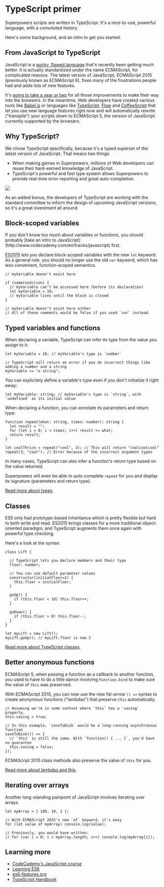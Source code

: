 # TypeScript primer

Superpowers scripts are written in TypeScript.
It's a nice-to-use, powerful language, with a convoluted history.

Here's some background, and an intro to get you started.

## From JavaScript to TypeScript

JavaScript is a [quirky, flawed language](https://www.destroyallsoftware.com/talks/wat) that's recently been getting much better.
It is actually standardized under the name ECMAScript, for complicated reasons.
The latest version of JavaScript, ECMAScript 2015 (previously known as ECMAScript 6), fixes many of the frustrations people had and adds lots of new features.

It's [going to take a year or two](https://kangax.github.io/compat-table/es6/) for all those improvements to make their way into the browsers.
In the meantime, Web developers have created various tools like [Babel.js](https://babeljs.io/)
or languages like [TypeScript](http://www.typescriptlang.org/), [Flow](http://flowtype.org/) and [CoffeeScript](http://coffeescript.org/)
that let you use new language features right now and will automatically rewrite ("transpile") your scripts down to ECMAScript 5, the version of JavaScript currently supported by the browsers.

## Why TypeScript?

We chose TypeScript specifically, because it's a typed superset of the latest version of JavaScript. That means two things:

  * When making games in Superpowers, millions of Web developers can reuse their hard-earned knowledge of JavaScript.
  * TypeScript's powerful and fast type system allows Superpowers to provide real-time error reporting and great auto-completion.

![](http://i.imgur.com/vnJU8Tt.gif)

As an added bonus, the developers of TypeScript are working with the standard committee to inform the design of upcoming JavaScript versions,
so it's a great investment all around.

## Block-scoped variables

<div class="note">
  If you don't know too much about variables or functions, you should probably [take an intro to JavaScript](http://www.codecademy.com/en/tracks/javascript) first.
</div>

<abbr title="ECMAScript 2015">ES2015</abbr> lets you declare block-scoped variables with the new `let` keyword.
As a general rule, you should no longer use the old `var` keyword, which has less convenient, function-scoped semantics.

```
// myVariable doesn't exist here

if (someCondition) {
  // myVariable can't be accessed here (before its declaration)
  let myVariable = 10;
  // myVariable lives until the block is closed
}

// myVariable doesn't exist here either
// All of those comments would be false if you used `var` instead.
```

## Typed variables and functions

When declaring a variable, TypeScript can infer its type from the value you assign to it:

```
let myVariable = 10; // myVariable's type is `number`

// TypeScript will return an error if you do incorrect things like adding a number and a string 
myVariable += "a string";
```

You can explicitely define a variable's type even if you don't initialize it right away:

```
let myVariable: string; // myVariable's type is `string`, with `undefined` as its initial value
```

When declaring a function, you can annotate its parameters and return type:

```
function repeat(what: string, times: number): string {
  let result = "";
  for (let i = 0; i < times; i++) result += what;
  return result;
} 

let coolThrice = repeat("cool", 3); // This will return "coolcoolcool"
repeat(3, "cool"); // Error because of the incorrect argument types
```

In many cases, TypeScript can also infer a function's return type based on the value returned.

Superpowers will even be able to auto-complete `repeat` for you and display its signature (parameters and return type). 

[Read more about types](http://www.typescriptlang.org/Handbook#basic-types).

## Classes

ES5 only had prototype-based inheritance which is pretty flexible but hard to both write and read.
ES2015 brings classes for a more traditional object-oriented paradigm, and TypeScript augments them once again with powerful type checking.

Here's a look at the syntax:

```
class Lift {

  // TypeScript lets you declare members and their type
  floor: number;
  
  // You can use default parameter values
  constructor(initialFloor=1) {
    this.floor = initialFloor;
  }
  
  goUp() {
    if (this.floor < 10) this.floor++;
  }
  
  goDown() {
    if (this.floor > 0) this.floor--;
  }
}

let myLift = new Lift();
myLift.goUp(); // myLift.floor is now 2
```

[Read more about TypeScript classes](http://www.typescriptlang.org/Handbook#classes).

## Better anonymous functions

ECMAScript 5, when passing a function as a callback to another function, you used to have to do a little dance
involving `Function.bind` to make sure the value of `this` was preserved.

With ECMAScript 2015, you can now use the new fat-arrow `() =>` syntax to create anonymous functions ("lambdas")
that preserve `this` automatically. 

```
// Assuming we're in some context where `this` has a `saving` property.
this.saving = true;

// In this example, `saveToDisk` would be a long-running asynchronous function
saveToDisk(() => {
  // `this` is still the same. With `function() { ... }`, you'd have no guarantee
  this.saving = false;
});
```

ECMAScript 2015 class methods also preserve the value of `this` for you.

[Read more about lambdas and this](http://www.typescriptlang.org/Handbook#functions-lambdas-and-using-39this39).

## Iterating over arrays

Another long-standing painpoint of JavaScript involves iterating over arrays.

```
let myArray = [ 100, 10, 1 ];

// With ECMAScript 2015's new `of` keyword, it's easy
for (let value of myArray) console.log(value);

// Previously, you would have written:
// for (var i = 0; i < myArray.length; i++) console.log(myArray[i]);
```

## Learning more

  * [CodeCademy's JavaScript course](http://www.codecademy.com/en/tracks/javascript)
  * [Learning ES6](https://github.com/ericdouglas/ES6-Learning)
  * [es6-features.org](http://es6-features.org/)
  * [TypeScript Handbook](http://www.typescriptlang.org/Handbook)
